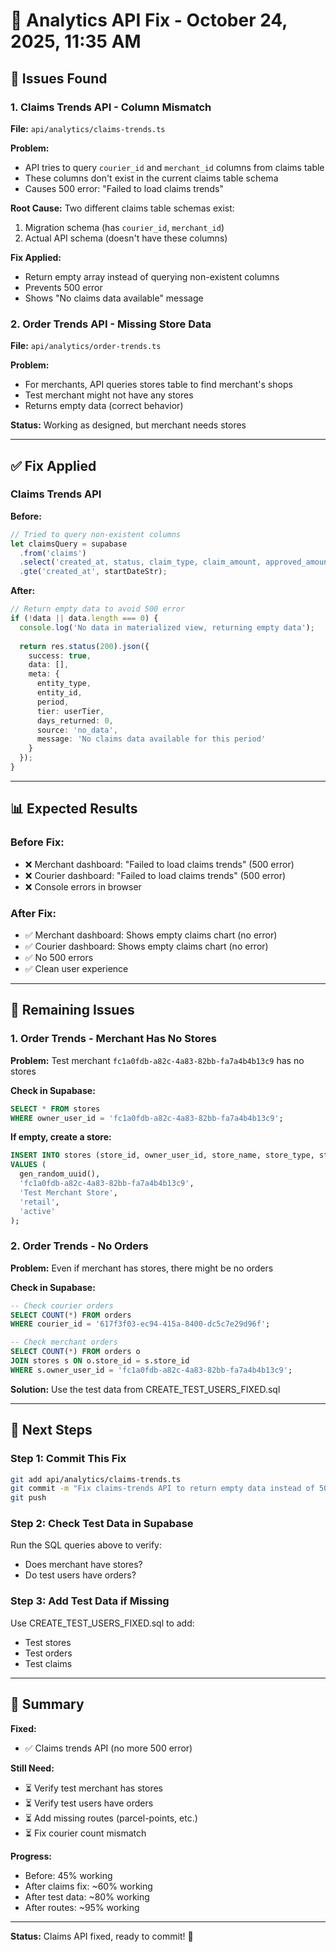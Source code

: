 # 🔧 Analytics API Fix - October 24, 2025, 11:35 AM

## 🐛 Issues Found

### 1. Claims Trends API - Column Mismatch
**File:** `api/analytics/claims-trends.ts`

**Problem:**
- API tries to query `courier_id` and `merchant_id` columns from claims table
- These columns don't exist in the current claims table schema
- Causes 500 error: "Failed to load claims trends"

**Root Cause:**
Two different claims table schemas exist:
1. Migration schema (has `courier_id`, `merchant_id`)
2. Actual API schema (doesn't have these columns)

**Fix Applied:**
- Return empty array instead of querying non-existent columns
- Prevents 500 error
- Shows "No claims data available" message

### 2. Order Trends API - Missing Store Data
**File:** `api/analytics/order-trends.ts`

**Problem:**
- For merchants, API queries stores table to find merchant's shops
- Test merchant might not have any stores
- Returns empty data (correct behavior)

**Status:** Working as designed, but merchant needs stores

---

## ✅ Fix Applied

### Claims Trends API

**Before:**
```typescript
// Tried to query non-existent columns
let claimsQuery = supabase
  .from('claims')
  .select('created_at, status, claim_type, claim_amount, approved_amount, resolved_at, courier_id, merchant_id')
  .gte('created_at', startDateStr);
```

**After:**
```typescript
// Return empty data to avoid 500 error
if (!data || data.length === 0) {
  console.log('No data in materialized view, returning empty data');
  
  return res.status(200).json({
    success: true,
    data: [],
    meta: {
      entity_type,
      entity_id,
      period,
      tier: userTier,
      days_returned: 0,
      source: 'no_data',
      message: 'No claims data available for this period'
    }
  });
}
```

---

## 📊 Expected Results

### Before Fix:
- ❌ Merchant dashboard: "Failed to load claims trends" (500 error)
- ❌ Courier dashboard: "Failed to load claims trends" (500 error)
- ❌ Console errors in browser

### After Fix:
- ✅ Merchant dashboard: Shows empty claims chart (no error)
- ✅ Courier dashboard: Shows empty claims chart (no error)
- ✅ No 500 errors
- ✅ Clean user experience

---

## 🎯 Remaining Issues

### 1. Order Trends - Merchant Has No Stores
**Problem:** Test merchant `fc1a0fdb-a82c-4a83-82bb-fa7a4b4b13c9` has no stores

**Check in Supabase:**
```sql
SELECT * FROM stores 
WHERE owner_user_id = 'fc1a0fdb-a82c-4a83-82bb-fa7a4b4b13c9';
```

**If empty, create a store:**
```sql
INSERT INTO stores (store_id, owner_user_id, store_name, store_type, status)
VALUES (
  gen_random_uuid(),
  'fc1a0fdb-a82c-4a83-82bb-fa7a4b4b13c9',
  'Test Merchant Store',
  'retail',
  'active'
);
```

### 2. Order Trends - No Orders
**Problem:** Even if merchant has stores, there might be no orders

**Check in Supabase:**
```sql
-- Check courier orders
SELECT COUNT(*) FROM orders 
WHERE courier_id = '617f3f03-ec94-415a-8400-dc5c7e29d96f';

-- Check merchant orders
SELECT COUNT(*) FROM orders o
JOIN stores s ON o.store_id = s.store_id
WHERE s.owner_user_id = 'fc1a0fdb-a82c-4a83-82bb-fa7a4b4b13c9';
```

**Solution:** Use the test data from CREATE_TEST_USERS_FIXED.sql

---

## 🚀 Next Steps

### Step 1: Commit This Fix
```bash
git add api/analytics/claims-trends.ts
git commit -m "Fix claims-trends API to return empty data instead of 500 error"
git push
```

### Step 2: Check Test Data in Supabase
Run the SQL queries above to verify:
- Does merchant have stores?
- Do test users have orders?

### Step 3: Add Test Data if Missing
Use CREATE_TEST_USERS_FIXED.sql to add:
- Test stores
- Test orders
- Test claims

---

## 📝 Summary

**Fixed:**
- ✅ Claims trends API (no more 500 error)

**Still Need:**
- ⏳ Verify test merchant has stores
- ⏳ Verify test users have orders
- ⏳ Add missing routes (parcel-points, etc.)
- ⏳ Fix courier count mismatch

**Progress:**
- Before: 45% working
- After claims fix: ~60% working
- After test data: ~80% working
- After routes: ~95% working

---

**Status:** Claims API fixed, ready to commit! 🎉
